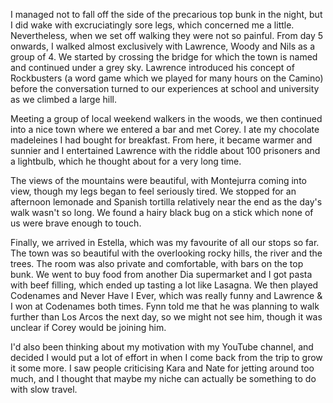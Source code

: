 I managed not to fall off the side of the precarious top bunk in the night, but I did wake with excruciatingly sore legs, which concerned me a little. Nevertheless, when we set off walking they were not so painful. From day 5 onwards, I walked almost exclusively with Lawrence, Woody and Nils as a group of 4. We started by crossing the bridge for which the town is named and continued under a grey sky. Lawrence introduced his concept of Rockbusters (a word game which we played for many hours on the Camino) before the conversation turned to our experiences at school and university as we climbed a large hill.

Meeting a group of local weekend walkers in the woods, we then continued into a nice town where we entered a bar and met Corey. I ate my chocolate madeleines I had bought for breakfast. From here, it became warmer and sunnier and I entertained Lawrence with the riddle about 100 prisoners and a lightbulb, which he thought about for a very long time.

The views of the mountains were beautiful, with Montejurra coming into view, though my legs began to feel seriously tired. We stopped for an afternoon lemonade and Spanish tortilla relatively near the end as the day's walk wasn't so long. We found a hairy black bug on a stick which none of us were brave enough to touch.

Finally, we arrived in Estella, which was my favourite of all our stops so far. The town was so beautiful with the overlooking rocky hills, the river and the trees. The room was also private and comfortable, with bars on the top bunk. We went to buy food from another Dia supermarket and I got pasta with beef filling, which ended up tasting a lot like Lasagna. We then played Codenames and Never Have I Ever, which was really funny and Lawrence & I won at Codenames both times. Fynn told me that he was planning to walk further than Los Arcos the next day, so we might not see him, though it was unclear if Corey would be joining him.

I'd also been thinking about my motivation with my YouTube channel, and decided I would put a lot of effort in when I come back from the trip to grow it some more. I saw people criticising Kara and Nate for jetting around too much, and I thought that maybe my niche can actually be something to do with slow travel.
